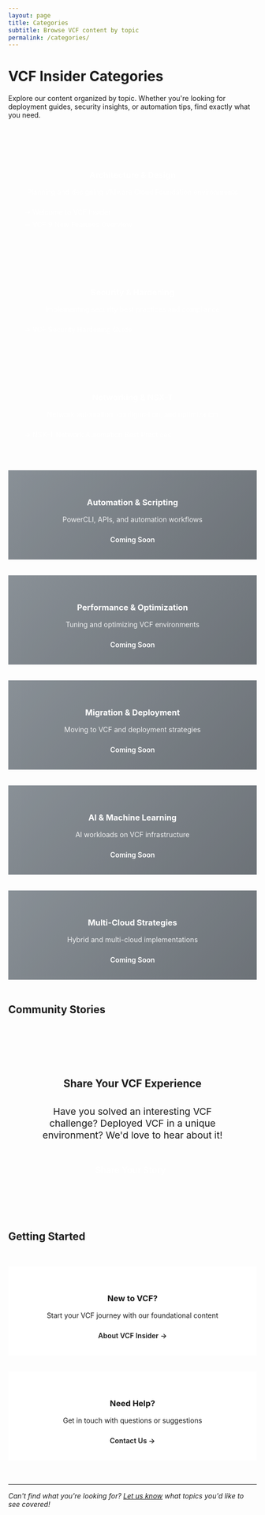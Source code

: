 ```yaml
---
layout: page
title: Categories
subtitle: Browse VCF content by topic
permalink: /categories/
---
```


# VCF Insider Categories

Explore our content organized by topic. Whether you're looking for deployment guides, security insights, or automation tips, find exactly what you need.

<div class="categories-grid" style="display: grid; grid-template-columns: repeat(auto-fit, minmax(300px, 1fr)); gap: 2rem; margin: 3rem 0;">

<div class="category-card" style="background: linear-gradient(135deg, var(--vmware-blue), #2c5aa0); padding: 2rem; border-radius: var(--border-radius-lg); color: white; box-shadow: var(--shadow-medium);">
    <div class="category-icon" style="font-size: 3rem; margin-bottom: 1rem; text-align: center;">
        <i class="fas fa-sitemap"></i>
    </div>
    <h3 style="color: white; margin-bottom: 1rem; text-align: center;">Architecture & Design</h3>
    <p style="color: rgba(255,255,255,0.9); margin-bottom: 1.5rem; text-align: center;">Planning and designing VMware Cloud Foundation environments</p>
    <div class="category-links">
        <a href="/2025/09/12/welcome-to-vcf-insider/" style="color: var(--vmware-orange); text-decoration: none; display: block; margin-bottom: 0.5rem;">→ Welcome to VCF Insider</a>
        <a href="/2025/09/12/vcf-9-new-features-overview/" style="color: var(--vmware-orange); text-decoration: none; display: block;">→ VCF 9 New Features Overview</a>
    </div>
</div>

<div class="category-card" style="background: linear-gradient(135deg, var(--vmware-green), #1e7e34); padding: 2rem; border-radius: var(--border-radius-lg); color: white; box-shadow: var(--shadow-medium);">
    <div class="category-icon" style="font-size: 3rem; margin-bottom: 1rem; text-align: center;">
        <i class="fas fa-shield-alt"></i>
    </div>
    <h3 style="color: white; margin-bottom: 1rem; text-align: center;">Security & Hardening</h3>
    <p style="color: rgba(255,255,255,0.9); margin-bottom: 1.5rem; text-align: center;">Implementing security best practices and compliance</p>
    <div class="category-links">
        <a href="/2025/09/10/vcf-security-hardening-guide/" style="color: var(--vmware-orange); text-decoration: none; display: block;">→ VCF Security Hardening Guide</a>
    </div>
</div>

<div class="category-card" style="background: linear-gradient(135deg, var(--vmware-orange), #e67e22); padding: 2rem; border-radius: var(--border-radius-lg); color: white; box-shadow: var(--shadow-medium);">
    <div class="category-icon" style="font-size: 3rem; margin-bottom: 1rem; text-align: center;">
        <i class="fas fa-network-wired"></i>
    </div>
    <h3 style="color: white; margin-bottom: 1rem; text-align: center;">Networking & NSX-T</h3>
    <p style="color: rgba(255,255,255,0.9); margin-bottom: 1.5rem; text-align: center;">Network automation, configuration, and optimization</p>
    <div class="category-links">
        <a href="/2025/09/11/nsx-t-network-automation-best-practices/" style="color: var(--vmware-blue); text-decoration: none; display: block;">→ NSX-T Network Automation Best Practices</a>
    </div>
</div>

<div class="category-card" style="background: linear-gradient(135deg, #6c757d, #495057); padding: 2rem; border-radius: var(--border-radius-lg); color: white; box-shadow: var(--shadow-medium); opacity: 0.8;">
    <div class="category-icon" style="font-size: 3rem; margin-bottom: 1rem; text-align: center;">
        <i class="fas fa-robot"></i>
    </div>
    <h3 style="color: white; margin-bottom: 1rem; text-align: center;">Automation & Scripting</h3>
    <p style="color: rgba(255,255,255,0.9); margin-bottom: 1.5rem; text-align: center;">PowerCLI, APIs, and automation workflows</p>
    <div class="category-status" style="text-align: center; color: var(--vmware-orange); font-weight: 600;">
        Coming Soon
    </div>
</div>

<div class="category-card" style="background: linear-gradient(135deg, #6c757d, #495057); padding: 2rem; border-radius: var(--border-radius-lg); color: white; box-shadow: var(--shadow-medium); opacity: 0.8;">
    <div class="category-icon" style="font-size: 3rem; margin-bottom: 1rem; text-align: center;">
        <i class="fas fa-tachometer-alt"></i>
    </div>
    <h3 style="color: white; margin-bottom: 1rem; text-align: center;">Performance & Optimization</h3>
    <p style="color: rgba(255,255,255,0.9); margin-bottom: 1.5rem; text-align: center;">Tuning and optimizing VCF environments</p>
    <div class="category-status" style="text-align: center; color: var(--vmware-orange); font-weight: 600;">
        Coming Soon
    </div>
</div>

<div class="category-card" style="background: linear-gradient(135deg, #6c757d, #495057); padding: 2rem; border-radius: var(--border-radius-lg); color: white; box-shadow: var(--shadow-medium); opacity: 0.8;">
    <div class="category-icon" style="font-size: 3rem; margin-bottom: 1rem; text-align: center;">
        <i class="fas fa-cloud-upload-alt"></i>
    </div>
    <h3 style="color: white; margin-bottom: 1rem; text-align: center;">Migration & Deployment</h3>
    <p style="color: rgba(255,255,255,0.9); margin-bottom: 1.5rem; text-align: center;">Moving to VCF and deployment strategies</p>
    <div class="category-status" style="text-align: center; color: var(--vmware-orange); font-weight: 600;">
        Coming Soon
    </div>
</div>

<div class="category-card" style="background: linear-gradient(135deg, #6c757d, #495057); padding: 2rem; border-radius: var(--border-radius-lg); color: white; box-shadow: var(--shadow-medium); opacity: 0.8;">
    <div class="category-icon" style="font-size: 3rem; margin-bottom: 1rem; text-align: center;">
        <i class="fas fa-brain"></i>
    </div>
    <h3 style="color: white; margin-bottom: 1rem; text-align: center;">AI & Machine Learning</h3>
    <p style="color: rgba(255,255,255,0.9); margin-bottom: 1.5rem; text-align: center;">AI workloads on VCF infrastructure</p>
    <div class="category-status" style="text-align: center; color: var(--vmware-orange); font-weight: 600;">
        Coming Soon
    </div>
</div>

<div class="category-card" style="background: linear-gradient(135deg, #6c757d, #495057); padding: 2rem; border-radius: var(--border-radius-lg); color: white; box-shadow: var(--shadow-medium); opacity: 0.8;">
    <div class="category-icon" style="font-size: 3rem; margin-bottom: 1rem; text-align: center;">
        <i class="fas fa-clouds"></i>
    </div>
    <h3 style="color: white; margin-bottom: 1rem; text-align: center;">Multi-Cloud Strategies</h3>
    <p style="color: rgba(255,255,255,0.9); margin-bottom: 1.5rem; text-align: center;">Hybrid and multi-cloud implementations</p>
    <div class="category-status" style="text-align: center; color: var(--vmware-orange); font-weight: 600;">
        Coming Soon
    </div>
</div>

</div>

## Community Stories

<div class="community-section" style="background: var(--vmware-light-gray); padding: 3rem; border-radius: var(--border-radius-lg); margin: 3rem 0; text-align: center;">
    <h2 style="color: var(--vmware-blue); margin-bottom: 2rem;">Share Your VCF Experience</h2>
    <p style="font-size: 1.2rem; margin-bottom: 2rem; color: var(--text-secondary);">Have you solved an interesting VCF challenge? Deployed VCF in a unique environment? We'd love to hear about it!</p>
    <a href="/share-your-story/" style="display: inline-block; background: var(--vmware-blue); color: white; padding: 1rem 2rem; border-radius: var(--border-radius); text-decoration: none; font-weight: 600; font-size: 1.1rem; transition: all 0.3s ease;">
        Share Your Story <i class="fas fa-arrow-right" style="margin-left: 0.5rem;"></i>
    </a>
</div>

## Getting Started

<div class="getting-started-grid" style="display: grid; grid-template-columns: repeat(auto-fit, minmax(300px, 1fr)); gap: 2rem; margin: 3rem 0;">

<div class="start-card" style="background: white; padding: 2rem; border-radius: var(--border-radius-lg); border: 2px solid var(--vmware-blue); text-align: center; box-shadow: var(--shadow-light);">
    <div style="font-size: 2.5rem; color: var(--vmware-blue); margin-bottom: 1rem;">
        <i class="fas fa-rocket"></i>
    </div>
    <h3 style="color: var(--vmware-blue); margin-bottom: 1rem;">New to VCF?</h3>
    <p style="color: var(--text-secondary); margin-bottom: 1.5rem;">Start your VCF journey with our foundational content</p>
    <a href="/about/" style="color: var(--vmware-blue); text-decoration: none; font-weight: 600;">About VCF Insider →</a>
</div>

<div class="start-card" style="background: white; padding: 2rem; border-radius: var(--border-radius-lg); border: 2px solid var(--vmware-green); text-align: center; box-shadow: var(--shadow-light);">
    <div style="font-size: 2.5rem; color: var(--vmware-green); margin-bottom: 1rem;">
        <i class="fas fa-question-circle"></i>
    </div>
    <h3 style="color: var(--vmware-green); margin-bottom: 1rem;">Need Help?</h3>
    <p style="color: var(--text-secondary); margin-bottom: 1.5rem;">Get in touch with questions or suggestions</p>
    <a href="/contact/" style="color: var(--vmware-green); text-decoration: none; font-weight: 600;">Contact Us →</a>
</div>

</div>

---

*Can't find what you're looking for? [Let us know](/contact/) what topics you'd like to see covered!*
